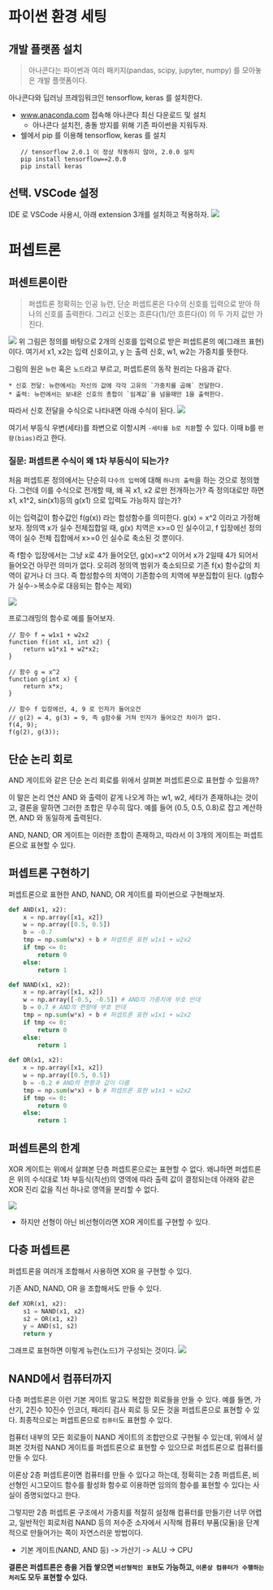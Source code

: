 # 파이썬 환경 세팅
## 개발 플랫폼 설치
> 아나콘다는 파이썬과 여러 패키지(pandas, scipy, jupyter, numpy) 를 모아놓은 개발 플랫폼이다.

아나콘다와 딥러닝 프레임워크인 tensorflow, keras 를 설치한다.

* www.anaconda.com 접속해 아나콘다 최신 다운로드 및 설치
    * 아나콘다 설치전, 충돌 방지를 위해 기존 파이썬을 지워두자.
* 쉘에서 pip 를 이용해 tensorflow, keras 를 설치  
    ```
    // tensorflow 2.0.1 이 정상 작동하지 않아, 2.0.0 설치
    pip install tensorflow==2.0.0
    pip install keras
    ```

## 선택. VSCode 설정
IDE 로 VSCode 사용시, 아래 extension 3개를 설치하고 적용하자.
![](https://images.velog.io/images/megachj/post/6127ed01-aaf0-4b95-a9a8-10c4e784ffd5/1.PNG)

# 퍼셉트론
## 퍼센트론이란
> 퍼셉트론 정확히는 인공 뉴런, 단순 퍼셉트론은 다수의 신호를 입력으로 받아 하나의 신호를 출력한다. 
> 그리고 신호는 흐른다(1)/안 흐른다(0) 의 두 가지 값만 가진다.

![](https://images.velog.io/images/megachj/post/1f4badf5-ec83-4ef3-9343-55e9ebbddb7b/2.png)
위 그림은 정의를 바탕으로 2개의 신호를 입력으로 받은 퍼셉트론의 예(그래프 표현)이다. 여기서 x1, x2는 입력 신호이고, y 는 출력 신호, w1, w2는 가중치를 뜻한다.

그림의 원은 `뉴런` 혹은 `노드`라고 부르고, 퍼셉트론의 동작 원리는 다음과 같다.
```
* 신호 전달: 뉴런에서는 자신의 값에 각각 고유의 `가중치를 곱해` 전달한다.
* 출력: 뉴런에서는 보내온 신호의 총합이 `임계값`을 넘을때만 1을 출력한다.
```

따라서 신호 전달을 수식으로 나타내면 아래 수식이 된다.
![](https://images.velog.io/images/megachj/post/5cafdb10-07d1-4ba0-9264-2a0c352d838f/3.png)

여기서 부등식 우변(세타)를 좌변으로 이항시켜 `-세타를 b로 치환`할 수 있다.
이때 b를 `편향(bias)`라고 한다.

### 질문: 퍼셉트론 수식이 왜 1차 부등식이 되는가?
처음 퍼셉트론 정의에서는 단순히 `다수의 입력`에 대해 `하나의 출력`을 하는 것으로 정의했다. 그런데 이를 수식으로 전개할 때, 왜 꼭 x1, x2 로만 전개하는가? 
즉 정의대로만 하면 x1, x1^2, sin(x1)등의  g(x1) 으로 입력도 가능하지 않는가?

이는 입력값이 함수값인 f(g(x)) 라는 합성함수를 의미한다.
g(x) = x^2 이라고 가정해보자. 정의역 x가 실수 전체집합일 때, g(x) 치역은 x>=0 인 실수이고, f 입장에선 정의역이 실수 전체 집합에서 x>=0 인 실수로 축소된 것 뿐이다.

즉 f함수 입장에서는 그냥 x로 4가 들어오던, g(x)=x^2 이어서 x가 2일때 4가 되어서 들어오건 아무런 의미가 없다. 오히려 정의역 범위가 축소되므로 기존 f(x) 함수값의 치역이 같거나 더 크다. 즉 합성함수의 치역이 기존함수의 치역에 부분집합이 된다. (g함수가 실수->복소수로 대응되는 함수는 제외)

![](https://images.velog.io/images/megachj/post/6876bc6a-cdf7-415d-8714-6476d110483b/4.PNG)

프로그래밍의 함수로 예를 들어보자.
```
// 함수 f = w1x1 + w2x2
function f(int x1, int x2) {
    return w1*x1 + w2*x2;
}

// 함수 g = x^2
function g(int x) {
    return x*x;
}

// 함수 f 입장에선, 4, 9 로 인자가 들어오건
// g(2) = 4, g(3) = 9, 즉 g함수를 거쳐 인자가 들어오건 차이가 없다.
f(4, 9);
f(g(2), g(3));
```

## 단순 논리 회로
AND 게이트와 같은 단순 논리 회로를 위에서 살펴본 퍼셉트론으로 표현할 수 있을까?

이 말은 논리 연산 AND 와 출력이 같게 나오게 하는 w1, w2, 세타가 존재하냐는 것이고, 결론을 말하면 그러한 조합은 무수히 많다.
예를 들어 (0.5, 0.5, 0.8)로 잡고 계산하면, AND 와 동일하게 출력된다.

AND, NAND, OR 게이트는 이러한 조합이 존재하고, 따라서 이 3개의 게이트는 퍼셉트론으로 표현할 수 있다.

## 퍼셉트론 구현하기
퍼셉트론으로 표현한 AND, NAND, OR 게이트를 파이썬으로 구현해보자.
```python
def AND(x1, x2):
    x = np.array([x1, x2])
    w = np.array([0.5, 0.5])
    b = -0.7
    tmp = np.sum(w*x) + b # 퍼셉트론 표현 w1x1 + w2x2
    if tmp <= 0:
        return 0
    else:
        return 1

def NAND(x1, x2):
    x = np.array([x1, x2])
    w = np.array([-0.5, -0.5]) # AND의 가중치에 부호 반대
    b = 0.7 # AND의 편향에 부호 반대
    tmp = np.sum(w*x) + b # 퍼셉트론 표현 w1x1 + w2x2
    if tmp <= 0:
        return 0
    else:
        return 1
        
def OR(x1, x2):
    x = np.array([x1, x2])
    w = np.array([0.5, 0.5])
    b = -0.2 # AND의 편향과 값이 다름
    tmp = np.sum(w*x) + b # 퍼셉트론 표현 w1x1 + w2x2
    if tmp <= 0:
        return 0
    else:
        return 1
```

## 퍼셉트론의 한계
XOR 게이트는 위에서 살펴본 단층 퍼셉트론으로는 표현할 수 없다.
왜냐하면 퍼셉트론은 위의 수식대로 1차 부등식(직선)의 영역에 따라 출력 값이 결정되는데 아래와 같은 XOR 진리 값을 직선 하나로 영역을 분리할 수 없다.

![](https://images.velog.io/images/megachj/post/126c11a3-95a1-4a38-bad2-1baefbed7a5a/5.png)
* 하지만 선형이 아닌 비선형이라면 XOR 게이트를 구현할 수 있다.

## 다층 퍼셉트론
퍼셉트론을 여러개 조합해서 사용하면 XOR 을 구현할 수 있다.

기존 AND, NAND, OR 을 조합해서도 만들 수 있다.
```python
def XOR(x1, x2):
    s1 = NAND(x1, x2)
    s2 = OR(x1, x2)
    y = AND(s1, s2)
    return y
```

그래프로 표현하면 이렇게 뉴런(노드)가 구성되는 것이다.
![](https://images.velog.io/images/megachj/post/e5f83f15-f673-48f9-a7af-cb19c1eee476/6.jpeg)

## NAND에서 컴퓨터까지
다층 퍼셉트론은 이런 기본 게이트 말고도 복잡한 회로들을 만들 수 있다.
예를 들면, 가산기, 2진수 10진수 인코더, 패리티 검사 회로 등 모든 것을 퍼셉트론으로 표현할 수 있다. 최종적으로는 퍼셉트론으로 `컴퓨터`도 표현할 수 있다.

컴퓨터 내부의 모든 회로들이 NAND 게이트의 조합만으로 구현될 수 있는데,
위에서 살펴본 것처럼 NAND 게이트를 퍼셉트론으로 표현할 수 있으므로 퍼셉트론으로 컴퓨터를 만들 수 있다.

이론상 2층 퍼셉트론이면 컴퓨터를 만들 수 있다고 하는데, 정확히는 2층 퍼셉트론, 비선형인 시그모이드 함수를 활성화 함수로 이용하면 임의의 함수를 표현할 수 있다는 사실이 증명되었다고 한다.

그렇지만 2층 퍼셉트론 구조에서 가중치를 적절히 설정해 컴퓨터를 만들기란 너무 어렵고, 일반적인 회로처럼 NAND 등의 저수준 소자에서 시작해 컴퓨터 부품(모듈)을 단계적으로 만들어가는 쪽이 자연스러운 방법이다.
* 기본 게이트(NAND, AND 등) -> 가산기 -> ALU -> CPU 

**결론은 퍼셉트론은 층을 거듭 쌓으면 `비선형적인 표현`도 가능하고, `이론상 컴퓨터가 수행하는 처리`도 모두 표현할 수 있다.**